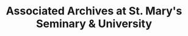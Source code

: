 ---
layout: repo
title: "Associated Archives at St. Mary's Seminary & University"
id: 1761
permalink: repos/1761/
---